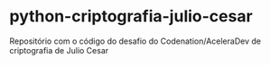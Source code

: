 # python-criptografia-julio-cesar
 Repositório com o código do desafio do Codenation/AceleraDev de criptografia de Julio Cesar
